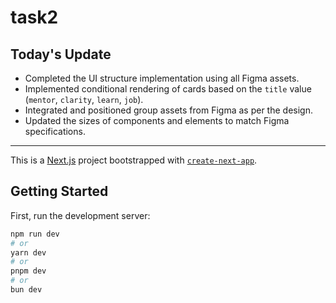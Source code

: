 # task2

## Today's Update

- Completed the UI structure implementation using all Figma assets.  
- Implemented conditional rendering of cards based on the `title` value (`mentor`, `clarity`, `learn`, `job`).  
- Integrated and positioned group assets from Figma as per the design.  
- Updated the sizes of components and elements to match Figma specifications.

---

This is a [Next.js](https://nextjs.org) project bootstrapped with [`create-next-app`](https://github.com/vercel/next.js/tree/canary/packages/create-next-app).

## Getting Started

First, run the development server:

```bash
npm run dev
# or
yarn dev
# or
pnpm dev
# or
bun dev
